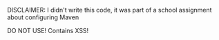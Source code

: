DISCLAIMER: I didn't write this code, it was part of a school assignment about configuring Maven

DO NOT USE! Contains XSS!
